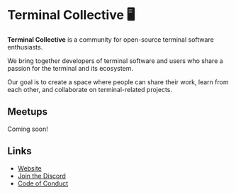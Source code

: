 # Terminal Collective 🖥️

**Terminal Collective** is a community for open-source terminal software enthusiasts.

We bring together developers of terminal software and users who share a passion for the terminal and its ecosystem.

Our goal is to create a space where people can share their work, learn from each other, and collaborate on terminal-related projects.

## Meetups

Coming soon!

## Links

- [Website](https://terminalcollective.org)
- [Join the Discord](https://discord.gg/6EUERBrAMs)
- [Code of Conduct](../CODE_OF_CONDUCT.md)
